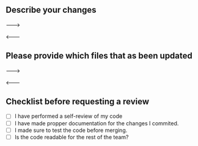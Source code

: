 ## Describe your changes
--->

<---
## Please provide which files that as been updated
--->

<---
## Checklist before requesting a review
- [ ] I have performed a self-review of my code
- [ ] I have made propper documentation for the changes I commited. 
- [ ] I made sure to test the code before merging.
- [ ] Is the code readable for the rest of the team?
